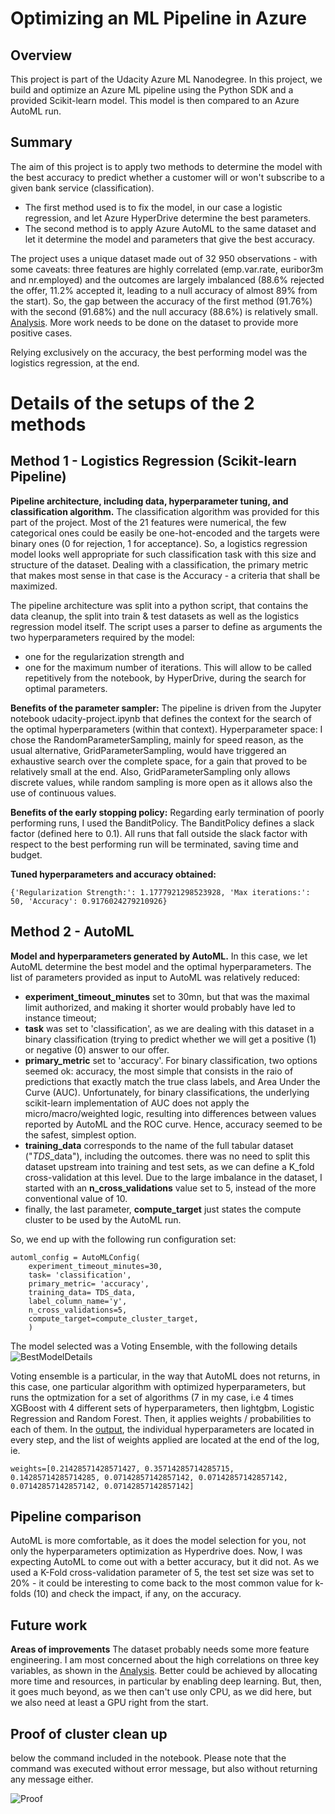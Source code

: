 # Optimizing an ML Pipeline in Azure

## Overview
This project is part of the Udacity Azure ML Nanodegree.
In this project, we build and optimize an Azure ML pipeline using the Python SDK and a provided Scikit-learn model.
This model is then compared to an Azure AutoML run.

## Summary

The aim of this project is to apply two methods to determine the model with the best accuracy to predict whether a customer will or won't subscribe to a given bank service (classification).  
- The first method used is to fix the model, in our case a logistic regression, and let Azure HyperDrive determine the best parameters.
- The second method is to apply Azure AutoML to the same dataset and let it determine the model and parameters that give the best accuracy. 

The project uses a unique dataset made out of 32 950 observations - with some caveats: 
three features are highly correlated (emp.var.rate, euribor3m and nr.employed) and the outcomes are largely imbalanced 
(88.6% rejected the offer, 11.2% accepted it, leading to a null accuracy of almost 89% from the start). 
So, the gap between the accuracy of the first method (91.76%) with the second (91.68%) and the null accuracy (88.6%) is relatively small. 
[Analysis](bankmarketing.html). More work needs to be done on the dataset to provide more positive cases. 

Relying exclusively on the accuracy, the best performing model was the logistics regression, at the end. 

# Details of the setups of the 2 methods

## Method 1 - Logistics Regression (Scikit-learn Pipeline)
**Pipeline architecture, including data, hyperparameter tuning, and classification algorithm.**
The classification algorithm was provided for this part of the project. Most of the 21 features were numerical, the few categorical ones could be easily be one-hot-encoded and the targets were binary ones (0 for rejection, 1 for acceptance). So, a logistics regression model looks well appropriate for such classification task with this size and structure of the dataset. Dealing with a classification, the primary metric that makes most sense in that case is the Accuracy - a criteria that shall be maximized. 

The pipeline architecture was split into a python script, that contains the data cleanup, the split into train & test datasets as well as the logistics regression model itself. 
The script uses a parser to define as arguments the two hyperparameters required by the model: 
- one for the regularization strength and 
- one for the maximum number of iterations. 
This will allow to be called repetitively from the notebook, by HyperDrive, during the search for optimal parameters.

**Benefits of the parameter sampler:**
The pipeline is driven from the Jupyter notebook udacity-project.ipynb that defines the context for the search of the optimal hyperparameters (within that context).
Hyperparameter space: I chose the RandomParameterSampling, mainly for speed reason, as the usual alternative, GridParameterSampling, would have triggered an exhaustive search over the complete space, for a gain that proved to be relatively small at the end. Also, GridParameterSampling only allows discrete values, while random sampling is more open as it allows also the use of continuous values. 

**Benefits of the early stopping policy:**
Regarding early termination of poorly performing runs, I used the BanditPolicy. The BanditPolicy defines a slack factor (defined here to 0.1). All runs that fall outside the slack factor with respect to the best performing run will be terminated, saving time and budget. 

**Tuned hyperparameters and accuracy obtained:**
```
{'Regularization Strength:': 1.1777921298523928, 'Max iterations:': 50, 'Accuracy': 0.9176024279210926}
```

## Method 2 - AutoML
**Model and hyperparameters generated by AutoML.**
In this case, we let AutoML determine the best model and the optimal hyperparameters. 
The list of parameters provided as input to AutoML was relatively reduced:
- **experiment_timeout_minutes** set to 30mn, but that was the maximal limit authorized, and making it shorter would probably have led to instance timeout;
- **task** was set to 'classification', as we are dealing with this dataset in a binary classification (trying to predict whether we will get a positive (1) or negative (0) answer to our offer.
- **primary_metric** set to 'accuracy'. For binary classification, two options seemed ok: accuracy, the most simple that consists in the raio of predictions that exactly match the true class labels, and Area Under the Curve (AUC). Unfortunately, for binary classifications, the underlying scikit-learn implementation of AUC does not apply the micro/macro/weighted logic, resulting into differences between values reported by AutoML and the ROC curve. Hence, accuracy seemed to be the safest, simplest option. 
- **training_data** corresponds to the name of the full tabular dataset ("*TDS*_data"), including the outcomes. there was no need to split this dataset upstream into training and test sets, as we can define a K_fold cross-validation at this level. Due to the large imbalance in the dataset, I started with an **n_cross_validations** value set to 5, instead of the more conventional value of 10. 
- finally, the last parameter, **compute_target** just states the compute cluster to be used by the AutoML run. 

So, we end up with the following run configuration set:
```
automl_config = AutoMLConfig(
    experiment_timeout_minutes=30,
    task= 'classification',
    primary_metric= 'accuracy',
    training_data= TDS_data,
    label_column_name='y',
    n_cross_validations=5,
    compute_target=compute_cluster_target,
    )
```
The model selected was a Voting Ensemble, with the following details
![BestModelDetails](https://user-images.githubusercontent.com/36628203/119268455-5d32f600-bbf3-11eb-8c70-34eefd122935.png)

Voting ensemble is a particular, in the way that AutoML does not returns, in this case, one particular algorithm with optimized hyperparameters, but runs the optmization for a set of algorithms (7 in my case, i.e 4 times XGBoost with 4 different sets of hyperparameters, then lightgbm, Logistic Regression and Random Forest. Then, it applies weights / probabilities to each of them. In the [output](https://github.com/JCForszp/nd00333_AZMLND_Optimizing_a_Pipeline_in_Azure-Starter_Files/blob/master/VotingEnsemble%20details.txt), the individual hyperparameters are located in every step, and the list of weights applied are located at the end of the log, ie. 
```
weights=[0.21428571428571427, 0.35714285714285715, 0.14285714285714285, 0.07142857142857142, 0.07142857142857142, 0.07142857142857142, 0.07142857142857142]
```
## Pipeline comparison
AutoML is more comfortable, as it does the model selection for you, not only the hyperparameters optimization as Hyperdrive does. 
Now, I was expecting AutoML to come out with a better accuracy, but it did not. As we used a K-Fold cross-validation parameter of 5, the test set size was set to 20% - it could be interesting to come back to the most common value for k-folds (10) and check the impact, if any, on the accuracy. 

## Future work
**Areas of improvements**
The dataset probably needs some more feature engineering. I am most concerned about the high correlations on three key variables, as shown in the [Analysis](bankmarketing.html).
Better could be achieved by allocating more time and resources, in particular by enabling deep learning. But, then, it goes much beyond, as we then can't use only CPU, as we did here, but we also need at least a GPU right from the start.


## Proof of cluster clean up
below the command included in the notebook. Please note that the command was executed without error message, but also without returning any message either.  

![Proof](https://user-images.githubusercontent.com/36628203/119268978-a71cdb80-bbf5-11eb-8ad4-076aaef0fd83.png)
